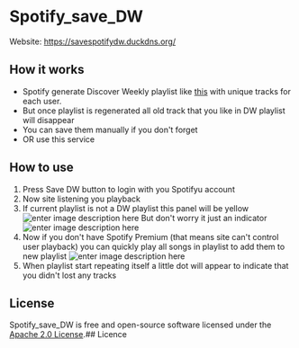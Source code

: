# Spotify_save_DW
Website: https://savespotifydw.duckdns.org/

## How it works
 - Spotify generate Discover Weekly playlist like [this](https://open.spotify.com/playlist/37i9dQZEVXcWlsrx2rT0bU?si=2f332d0c91bb4362) with unique tracks for each user.
 - But once playlist is regenerated all old track that you like in DW playlist will disappear
 - You can save them manually if you don't forget
 - OR use this service

## How to use
1. Press Save DW button to login with you Spotifyu account
2. Now site listening you playback 
3. If current playlist is not a DW playlist this panel will be yellow 
![enter image description here](https://user-images.githubusercontent.com/54314123/178078452-f82753d4-a958-430f-93cf-7eb075ae661e.png)
But don't worry it just an indicator ![enter image description here](https://user-images.githubusercontent.com/54314123/178078679-22ff5738-bbda-4adc-9eaf-587bd9b978d7.png)
4. Now if you don't have Spotify Premium (that means site can't control user playback) you can quickly play all songs in playlist to add them to new playlist ![enter image description here](https://user-images.githubusercontent.com/54314123/178078970-9bd523e4-bfed-4b35-a50a-e041c0c675b1.png)
5. When playlist start repeating itself a little dot will appear to indicate that you didn't lost any tracks 


License
---
Spotify_save_DW is free and open-source software licensed under the [Apache 2.0 License](https://github.com/create-go-app/cli/blob/master/LICENSE).## Licence
<!--stackedit_data:
eyJoaXN0b3J5IjpbMTUyODc0NTQ1OCwxMDY4OTgwNTIwLC04OT
kxMTAwMzMsOTUwMzQ4NzE2LC0xMzMyOTc5MTgyXX0=
-->